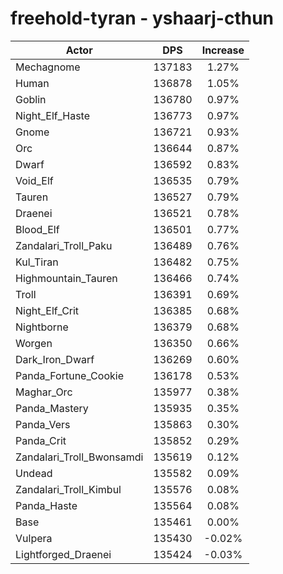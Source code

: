 # freehold-tyran - yshaarj-cthun
| Actor | DPS | Increase |
|---|:---:|:---:|
|Mechagnome|137183|1.27%|
|Human|136878|1.05%|
|Goblin|136780|0.97%|
|Night_Elf_Haste|136773|0.97%|
|Gnome|136721|0.93%|
|Orc|136644|0.87%|
|Dwarf|136592|0.83%|
|Void_Elf|136535|0.79%|
|Tauren|136527|0.79%|
|Draenei|136521|0.78%|
|Blood_Elf|136501|0.77%|
|Zandalari_Troll_Paku|136489|0.76%|
|Kul_Tiran|136482|0.75%|
|Highmountain_Tauren|136466|0.74%|
|Troll|136391|0.69%|
|Night_Elf_Crit|136385|0.68%|
|Nightborne|136379|0.68%|
|Worgen|136350|0.66%|
|Dark_Iron_Dwarf|136269|0.60%|
|Panda_Fortune_Cookie|136178|0.53%|
|Maghar_Orc|135977|0.38%|
|Panda_Mastery|135935|0.35%|
|Panda_Vers|135863|0.30%|
|Panda_Crit|135852|0.29%|
|Zandalari_Troll_Bwonsamdi|135619|0.12%|
|Undead|135582|0.09%|
|Zandalari_Troll_Kimbul|135576|0.08%|
|Panda_Haste|135564|0.08%|
|Base|135461|0.00%|
|Vulpera|135430|-0.02%|
|Lightforged_Draenei|135424|-0.03%|
